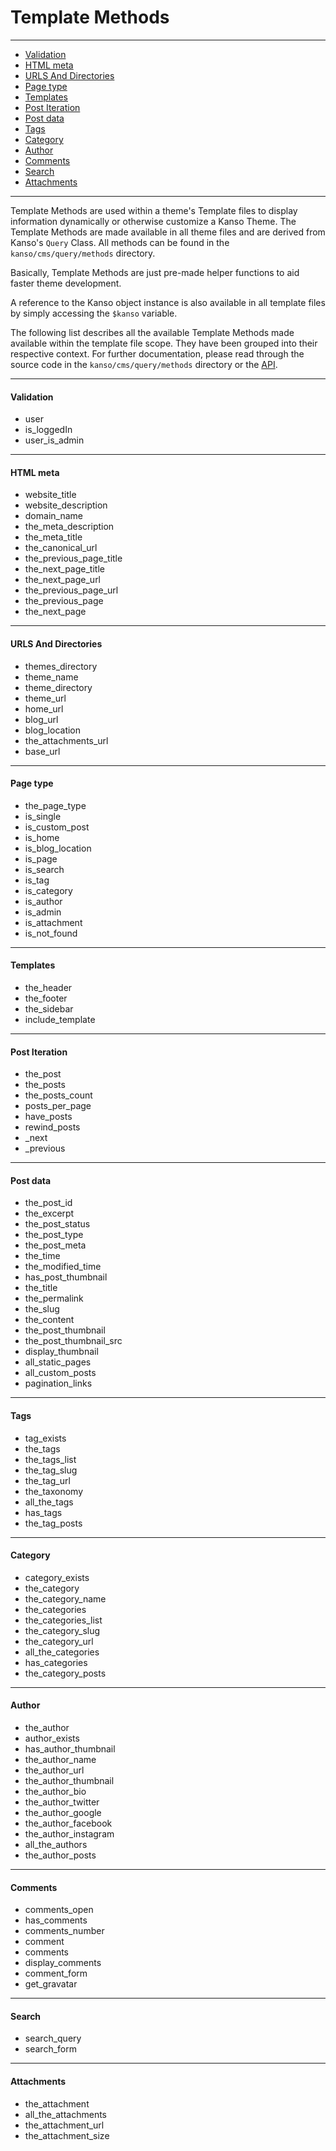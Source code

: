 # Template Methods

--------------------------------------------------------

-   [Validation](#validation)
-   [HTML meta](#html-meta)
-   [URLS And Directories](#urls-and-directories)
-   [Page type](#page-type)
-   [Templates](#templates)
-   [Post Iteration](#post-iteration)
-   [Post data](#post-data)
-   [Tags](#tags)
-   [Category](#category)
-   [Author](#author)
-   [Comments](#comments)
-   [Search](#search)
-   [Attachments](#attachments)

--------------------------------------------------------

Template Methods are used within a theme's Template files to display information dynamically or otherwise customize a Kanso Theme. The Template Methods are made available in all theme files and are derived from Kanso's `Query` Class. All methods can be found in the `kanso/cms/query/methods` directory.

Basically, Template Methods are just pre-made helper functions to aid faster theme development.

A reference to the Kanso object instance is also available in all template files by simply accessing the `$kanso` variable.

The following list describes all the available Template Methods made available within the template file scope. They have been grouped into their respective context. For further documentation, please read through the source code in the `kanso/cms/query/methods` directory or the [API](/api/4.0.0/index.html).

--------------------------------------------------------

#### Validation

-   user
-   is\_loggedIn
-   user\_is\_admin

--------------------------------------------------------

#### HTML meta

-   website\_title
-   website\_description
-   domain\_name
-   the\_meta\_description
-   the\_meta\_title
-   the\_canonical\_url
-   the\_previous\_page\_title
-   the\_next\_page\_title
-   the\_next\_page\_url
-   the\_previous\_page\_url
-   the\_previous\_page
-   the\_next\_page

--------------------------------------------------------

#### URLS And Directories

-   themes\_directory
-   theme\_name
-   theme\_directory
-   theme\_url
-   home\_url
-   blog\_url
-   blog\_location
-   the\_attachments\_url
-   base\_url

--------------------------------------------------------

#### Page type

-   the\_page\_type
-   is\_single
-   is\_custom\_post
-   is\_home
-   is\_blog\_location
-   is\_page
-   is\_search
-   is\_tag
-   is\_category
-   is\_author
-   is\_admin
-   is\_attachment
-   is\_not\_found

--------------------------------------------------------

#### Templates

-   the\_header
-   the\_footer
-   the\_sidebar
-   include\_template

--------------------------------------------------------

#### Post Iteration

-   the\_post
-   the\_posts
-   the\_posts\_count
-   posts\_per\_page
-   have\_posts
-   rewind\_posts
-   \_next
-   \_previous

--------------------------------------------------------

#### Post data

-   the\_post\_id
-   the\_excerpt
-   the\_post\_status
-   the\_post\_type
-   the\_post\_meta
-   the\_time
-   the\_modified\_time
-   has\_post\_thumbnail
-   the\_title
-   the\_permalink
-   the\_slug
-   the\_content
-   the\_post\_thumbnail
-   the\_post\_thumbnail\_src
-   display\_thumbnail
-   all\_static\_pages
-   all\_custom\_posts
-   pagination\_links

--------------------------------------------------------

#### Tags

-   tag\_exists
-   the\_tags
-   the\_tags\_list
-   the\_tag\_slug
-   the\_tag\_url
-   the\_taxonomy
-   all\_the\_tags
-   has\_tags
-   the\_tag\_posts

--------------------------------------------------------

#### Category

-   category\_exists
-   the\_category
-   the\_category\_name
-   the\_categories
-   the\_categories\_list
-   the\_category\_slug
-   the\_category\_url
-   all\_the\_categories
-   has\_categories
-   the\_category\_posts

--------------------------------------------------------

#### Author

-   the\_author
-   author\_exists
-   has\_author\_thumbnail
-   the\_author\_name
-   the\_author\_url
-   the\_author\_thumbnail
-   the\_author\_bio
-   the\_author\_twitter
-   the\_author\_google
-   the\_author\_facebook
-   the\_author\_instagram
-   all\_the\_authors
-   the\_author\_posts

--------------------------------------------------------

#### Comments

-   comments\_open
-   has\_comments
-   comments\_number
-   comment
-   comments
-   display\_comments
-   comment\_form
-   get\_gravatar

--------------------------------------------------------

#### Search

-   search\_query
-   search\_form

--------------------------------------------------------

#### Attachments

-   the\_attachment
-   all\_the\_attachments
-   the\_attachment\_url
-   the\_attachment\_size